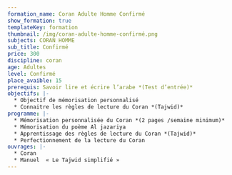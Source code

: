 ```yaml
---
formation_name: Coran Adulte Homme Confirmé
show_formation: true
templateKey: formation
thumbnail: /img/coran-adulte-homme-confirmé.png
subjects: CORAN HOMME
sub_title: Confirmé
price: 300
discipline: coran
age: Adultes
level: Confirmé
place_avaible: 15
prerequis: Savoir lire et écrire l’arabe *(Test d’entrée)*
objectifs: |-
  * Objectif de mémorisation personnalisé
  * Connaitre les règles de lecture du Coran *(Tajwid)*
programme: |-
  * Mémorisation personnalisée du Coran *(2 pages /semaine minimum)*
  * Mémorisation du poème Al jazariya
  * Apprentissage des règles de lecture du Coran *(Tajwid)*
  * Perfectionnement de la lecture du Coran
ouvrages: |-
  * Coran
  * Manuel  « Le Tajwid simplifié »
---
```

